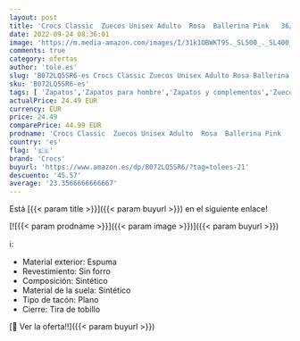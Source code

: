 ```yaml
---
layout: post
title: 'Crocs Classic  Zuecos Unisex Adulto  Rosa  Ballerina Pink   36/37 EU'
date: 2022-09-24 08:36:01
image: 'https://m.media-amazon.com/images/I/31k1OBWKT9S._SL500_._SL400_.jpg'
comments: true
category: ofertas
author: 'tole.es'
slug: 'B072LQ5SR6-es Crocs Classic Zuecos Unisex Adulto Rosa Ballerina Pink...'
sku: 'B072LQ5SR6-es'
tags: [ 'Zapatos','Zapatos para hombre','Zapatos y complementos','Zuecos y mules para hombre','crocs','zuecos','🇪🇸', ]
actualPrice: 24.49 EUR
currency: EUR
price: 24.49
comparePrice: 44.99 EUR
prodname: 'Crocs Classic  Zuecos Unisex Adulto  Rosa  Ballerina Pink   36/37 EU'
country: 'es'
flag: '🇪🇸'
brand: 'Crocs'
buyurl: 'https://www.amazon.es/dp/B072LQ5SR6/?tag=tolees-21'
descuento: '45.57'
average: '23.3566666666667'
---
```


Está [{{< param title >}}]({{< param buyurl >}}) en el siguiente enlace!

[![{{< param prodname >}}]({{< param image >}})]({{< param buyurl >}})

ℹ️:

- Material exterior: Espuma
- Revestimiento: Sin forro
- Composición: Sintético
- Material de la suela: Sintético
- Tipo de tacón: Plano
- Cierre: Tira de tobillo

[🛒 Ver la oferta!!]({{< param buyurl >}})
